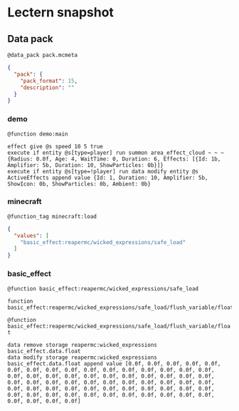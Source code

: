 # Lectern snapshot

## Data pack

`@data_pack pack.mcmeta`

```json
{
  "pack": {
    "pack_format": 15,
    "description": ""
  }
}
```

### demo

`@function demo:main`

```mcfunction
effect give @s speed 10 5 true
execute if entity @s[type=player] run summon area_effect_cloud ~ ~ ~ {Radius: 0.0f, Age: 4, WaitTime: 0, Duration: 6, Effects: [{Id: 1b, Amplifier: 5b, Duration: 10, ShowParticles: 0b}]}
execute if entity @s[type=!player] run data modify entity @s ActiveEffects append value {Id: 1, Duration: 10, Amplifier: 5b, ShowIcon: 0b, ShowParticles: 0b, Ambient: 0b}
```

### minecraft

`@function_tag minecraft:load`

```json
{
  "values": [
    "basic_effect:reapermc/wicked_expressions/safe_load"
  ]
}
```

### basic_effect

`@function basic_effect:reapermc/wicked_expressions/safe_load`

```mcfunction
function basic_effect:reapermc/wicked_expressions/safe_load/flush_variable/float
```

`@function basic_effect:reapermc/wicked_expressions/safe_load/flush_variable/float`

```mcfunction
data remove storage reapermc:wicked_expressions basic_effect.data.float
data modify storage reapermc:wicked_expressions basic_effect.data.float append value [0.0f, 0.0f, 0.0f, 0.0f, 0.0f, 0.0f, 0.0f, 0.0f, 0.0f, 0.0f, 0.0f, 0.0f, 0.0f, 0.0f, 0.0f, 0.0f, 0.0f, 0.0f, 0.0f, 0.0f, 0.0f, 0.0f, 0.0f, 0.0f, 0.0f, 0.0f, 0.0f, 0.0f, 0.0f, 0.0f, 0.0f, 0.0f, 0.0f, 0.0f, 0.0f, 0.0f, 0.0f, 0.0f, 0.0f, 0.0f, 0.0f, 0.0f, 0.0f, 0.0f, 0.0f, 0.0f, 0.0f, 0.0f, 0.0f, 0.0f, 0.0f, 0.0f, 0.0f, 0.0f, 0.0f, 0.0f, 0.0f, 0.0f, 0.0f, 0.0f, 0.0f, 0.0f, 0.0f, 0.0f]
```
